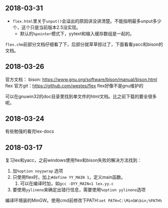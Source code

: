 ﻿## 2018-03-31
- `flex.html`里关于`unput()`会溢出的原因讲没讲清楚。不能指明最多unput多少个，这个只是当前版本2.5没实现。
    - 默认的`%pointer`模式下，yytext和输入缓存数组是一起的。

`flex.chm`前部分文档仔细看了下，后部分就草草掠过了，下面看看yacc和bison的文档。

## 2018-03-26
官方文档：
bison: https://www.gnu.org/software/bison/manual/bison.html
flex 官方git：https://github.com/westes/flex flex好像不是gnu维护的

可以在gnuwin32的doc目录里找到单文件的html文档。比之前下载的要全很多呢。

## 2018-03-24
有些勉强的看完lex-docs

## 2018-03-17
复习lex和yacc，之前windows使用flex和bison失败的解决方法找到：
1. 加`%option noyywrap` 选项
2. 只使用flex时，加上`#define YY_MAIN 1`，定义main函数。
    1. 可以在编译时加，如`gcc -DYY_MAIN=1 lex.yy.c`
3. 要使用`yylineno`来确定出错行信息，需要使用`%option yylineno`选项

编译环境装的MinGW。使用cmd前修改下PATH:`set PATH=C:\MinGW\bin;%PATH%`